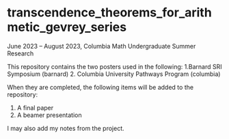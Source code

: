 # transcendence_theorems_for_arithmetic_gevrey_series
June 2023 – August 2023, Columbia Math Undergraduate Summer Research

This repository contains the two posters used in the following:
1.Barnard SRI Symposium (barnard)
2.  Columbia University Pathways Program (columbia)

When they are completed, the following items will be added to the repository:
1.  A final paper
2.  A beamer presentation

I may also add my notes from the project.
